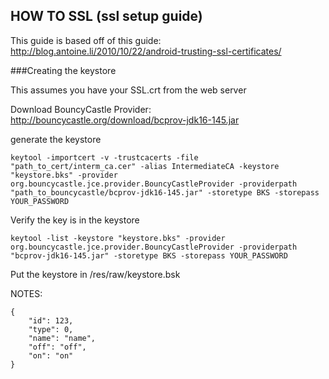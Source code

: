

HOW TO SSL (ssl setup guide)
----------


This guide is based off of this guide: http://blog.antoine.li/2010/10/22/android-trusting-ssl-certificates/


###Creating the keystore

This assumes you have your SSL.crt from the web server

Download BouncyCastle Provider: http://bouncycastle.org/download/bcprov-jdk16-145.jar

generate the keystore


    keytool -importcert -v -trustcacerts -file "path_to_cert/interm_ca.cer" -alias IntermediateCA -keystore "keystore.bks" -provider org.bouncycastle.jce.provider.BouncyCastleProvider -providerpath "path_to_bouncycastle/bcprov-jdk16-145.jar" -storetype BKS -storepass YOUR_PASSWORD

Verify the key is in the keystore

    keytool -list -keystore "keystore.bks" -provider org.bouncycastle.jce.provider.BouncyCastleProvider -providerpath "bcprov-jdk16-145.jar" -storetype BKS -storepass YOUR_PASSWORD

Put the keystore in /res/raw/keystore.bsk


NOTES:

    {
        "id": 123,
        "type": 0,
        "name": "name",
        "off": "off",
        "on": "on"
    }

